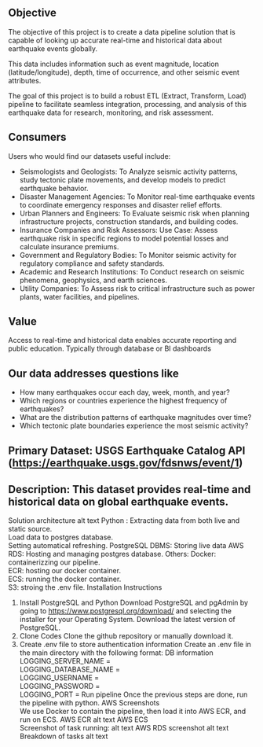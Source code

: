 
## Objective

The objective of this project is to create a data pipeline solution that is capable of looking up accurate real-time and historical data about earthquake events globally.

This data includes information such as event magnitude, location (latitude/longitude), depth, time of occurrence, and other seismic event attributes. 

The goal of this project is to build a robust ETL (Extract, Transform, Load) pipeline to facilitate seamless integration, processing, and analysis of this earthquake data for research, monitoring, and risk assessment.

## Consumers

Users who would find our datasets useful include:
*  Seismologists and Geologists: To Analyze seismic activity patterns, study tectonic plate movements, and develop models to predict earthquake behavior.
*  Disaster Management Agencies: To Monitor real-time earthquake events to coordinate emergency responses and disaster relief efforts.
*  Urban Planners and Engineers: To Evaluate seismic risk when planning infrastructure projects, construction standards, and building codes.
*  Insurance Companies and Risk Assessors: Use Case: Assess earthquake risk in specific regions to model potential losses and calculate insurance premiums.
*  Government and Regulatory Bodies: To Monitor seismic activity for regulatory compliance and safety standards.
*  Academic and Research Institutions: To Conduct research on seismic phenomena, geophysics, and earth sciences.
*  Utility Companies: To Assess risk to critical infrastructure such as power plants, water facilities, and pipelines.

## Value

Access to real-time and historical data enables accurate reporting and public education. Typically through database or BI dashboards

## Our data addresses questions like
*  How many earthquakes occur each day, week, month, and year?
*  Which regions or countries experience the highest frequency of earthquakes?
*  What are the distribution patterns of earthquake magnitudes over time?
*  Which tectonic plate boundaries experience the most seismic activity?  

## Primary Dataset: USGS Earthquake Catalog API (https://earthquake.usgs.gov/fdsnws/event/1)
## Description: This dataset provides real-time and historical data on global earthquake events.

Solution architecture
alt text
Python :
Extracting data from both live and static source.  
Load data to postgres database.  
Setting automatical refreshing.
PostgreSQL DBMS:
Storing live data
AWS RDS:
Hosting and managing postgres database.
Others:
Docker: containerizzing our pipeline.  
ECR: hosting our docker container.  
ECS: running the docker container.  
S3: stroing the .env file.
Installation Instructions
1. Install PostgreSQL and Python
Download PostgreSQL and pgAdmin by going to https://www.postgresql.org/download/ and selecting the installer for your Operating System. Download the latest version of PostgreSQL.
2. Clone Codes
Clone the github repository or manually download it.
3. Create .env file to store authentication information
Create an .env file in the main directory with the following format:
DB information
LOGGING_SERVER_NAME =  
LOGGING_DATABASE_NAME =  
LOGGING_USERNAME =  
LOGGING_PASSWORD =  
LOGGING_PORT =
Run pipeline
Once the previous steps are done, run the pipeline with python.
AWS Screenshots  
We use Docker to contain the pipeline, then load it into AWS ECR, and run on ECS.
AWS ECR
alt text
AWS ECS  
Screenshot of task running:
alt text
AWS RDS screenshot
alt text
Breakdown of tasks
alt text
